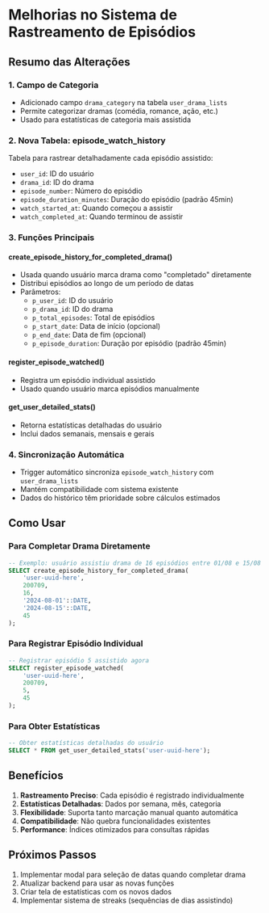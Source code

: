 # Melhorias no Sistema de Rastreamento de Episódios

## Resumo das Alterações

### 1. Campo de Categoria
- Adicionado campo `drama_category` na tabela `user_drama_lists`
- Permite categorizar dramas (comédia, romance, ação, etc.)
- Usado para estatísticas de categoria mais assistida

### 2. Nova Tabela: episode_watch_history
Tabela para rastrear detalhadamente cada episódio assistido:
- `user_id`: ID do usuário
- `drama_id`: ID do drama
- `episode_number`: Número do episódio
- `episode_duration_minutes`: Duração do episódio (padrão 45min)
- `watch_started_at`: Quando começou a assistir
- `watch_completed_at`: Quando terminou de assistir

### 3. Funções Principais

#### create_episode_history_for_completed_drama()
- Usada quando usuário marca drama como "completado" diretamente
- Distribui episódios ao longo de um período de datas
- Parâmetros:
  - `p_user_id`: ID do usuário
  - `p_drama_id`: ID do drama
  - `p_total_episodes`: Total de episódios
  - `p_start_date`: Data de início (opcional)
  - `p_end_date`: Data de fim (opcional)
  - `p_episode_duration`: Duração por episódio (padrão 45min)

#### register_episode_watched()
- Registra um episódio individual assistido
- Usado quando usuário marca episódios manualmente

#### get_user_detailed_stats()
- Retorna estatísticas detalhadas do usuário
- Inclui dados semanais, mensais e gerais

### 4. Sincronização Automática
- Trigger automático sincroniza `episode_watch_history` com `user_drama_lists`
- Mantém compatibilidade com sistema existente
- Dados do histórico têm prioridade sobre cálculos estimados

## Como Usar

### Para Completar Drama Diretamente
```sql
-- Exemplo: usuário assistiu drama de 16 episódios entre 01/08 e 15/08
SELECT create_episode_history_for_completed_drama(
    'user-uuid-here',
    200709,
    16,
    '2024-08-01'::DATE,
    '2024-08-15'::DATE,
    45
);
```

### Para Registrar Episódio Individual
```sql
-- Registrar episódio 5 assistido agora
SELECT register_episode_watched(
    'user-uuid-here',
    200709,
    5,
    45
);
```

### Para Obter Estatísticas
```sql
-- Obter estatísticas detalhadas do usuário
SELECT * FROM get_user_detailed_stats('user-uuid-here');
```

## Benefícios

1. **Rastreamento Preciso**: Cada episódio é registrado individualmente
2. **Estatísticas Detalhadas**: Dados por semana, mês, categoria
3. **Flexibilidade**: Suporta tanto marcação manual quanto automática
4. **Compatibilidade**: Não quebra funcionalidades existentes
5. **Performance**: Índices otimizados para consultas rápidas

## Próximos Passos

1. Implementar modal para seleção de datas quando completar drama
2. Atualizar backend para usar as novas funções
3. Criar tela de estatísticas com os novos dados
4. Implementar sistema de streaks (sequências de dias assistindo)